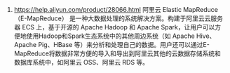 1. https://help.aliyun.com/product/28066.html
阿里云 Elastic MapReduce（E-MapReduce） 是一种大数据处理的系统解决方案。构建于阿里云云服务器 ECS 上，基于开源的 Apache Hadoop 和 Apache Spark，让用户可以方便地使用Hadoop和Spark生态系统中的其他周边系统（如 Apache Hive、Apache Pig、HBase 等）来分析和处理自己的数据。用户还可以通过E-MapReduce将数据非常方便的导入和导出到阿里云其他的云数据存储系统和数据库系统中，如阿里云 OSS、阿里云 RDS 等。
